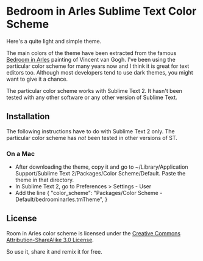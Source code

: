 # Bedroom in Arles Sublime Text Color Scheme

Here's a quite light and simple theme. 

The main colors of the theme have been extracted from the famous [Bedroom in Arles]("http://en.wikipedia.org/wiki/Bedroom_in_Arles") painting of Vincent van Gogh. I've been using the particular color scheme for many years now and I think it is great for text editors too. Although most developers tend to use dark themes, you might want to give it a chance.

The particular color scheme works with Sublime Text 2. It hasn't been tested with any other software or any other version of Sublime Text. 


## Installation

The following instructions have to do with Sublime Text 2 only. The particular color scheme has *not* been tested in other versions of ST.

### On a Mac
* After downloading the theme, copy it and go to ~/Library/Application Support/Sublime Text 2/Packages/Color Scheme/Default. Paste the theme in that directory.
* In Sublime Text 2, go to Preferences > Settings - User
* Add the line
{
  "color_scheme": "Packages/Color Scheme - Default/bedroominarles.tmTheme",
}

## License
Room in Arles color scheme is licensed under the [Creative Commons Attribution-ShareAlike 3.0 License](http://creativecommons.org/licenses/by-sa/3.0/). 

So use it, share it and remix it for free. 

